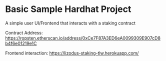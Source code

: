 # Basic Sample Hardhat Project

A simple user UI/Frontend that interacts with a staking contract

Contract Address:
https://ropsten.etherscan.io/address/0xCe7F87A3ED6eA0099309E907cD8b4f6e01219e1C

Frontend interaction:
https://lizodus-staking-tlw.herokuapp.com/
